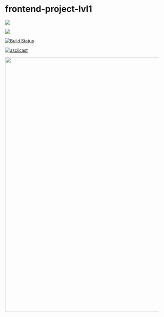 # frontend-project-lvl1
<a href="https://codeclimate.com/github/codeclimate/codeclimate/maintainability"><img src="https://api.codeclimate.com/v1/badges/a99a88d28ad37a79dbf6/maintainability" /></a>

<a href="https://codeclimate.com/github/codeclimate/codeclimate/test_coverage"><img src="https://api.codeclimate.com/v1/badges/a99a88d28ad37a79dbf6/test_coverage" /></a>

[![Build Status](https://travis-ci.org/Irinagracheva/frontend-project-lvl1.svg?branch=master)](https://travis-ci.org/Irinagracheva/frontend-project-lvl1)

[![asciicast](https://asciinema.org/a/kHdsTrzd55JiPieZiVfXx52EQ.svg)](https://asciinema.org/a/kHdsTrzd55JiPieZiVfXx52EQ)

<a href="https://asciinema.org/a/3Xbf62WvaeLsXezmnMtr4apuy" target="_blank"><img src="https://asciinema.org/a/3Xbf62WvaeLsXezmnMtr4apuy.svg" width="836"/></a>
